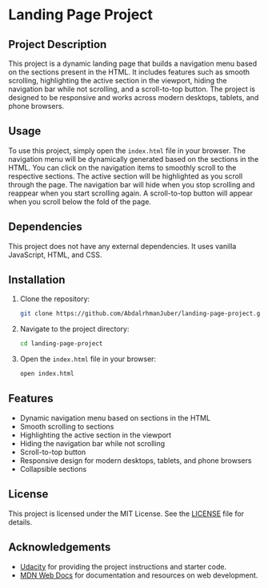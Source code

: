 # Landing Page Project

## Project Description

This project is a dynamic landing page that builds a navigation menu based on the sections present in the HTML. It includes features such as smooth scrolling, highlighting the active section in the viewport, hiding the navigation bar while not scrolling, and a scroll-to-top button. The project is designed to be responsive and works across modern desktops, tablets, and phone browsers.

## Usage

To use this project, simply open the `index.html` file in your browser. The navigation menu will be dynamically generated based on the sections in the HTML. You can click on the navigation items to smoothly scroll to the respective sections. The active section will be highlighted as you scroll through the page. The navigation bar will hide when you stop scrolling and reappear when you start scrolling again. A scroll-to-top button will appear when you scroll below the fold of the page.

## Dependencies

This project does not have any external dependencies. It uses vanilla JavaScript, HTML, and CSS.

## Installation

1. Clone the repository:
    ```bash
    git clone https://github.com/AbdalrhmanJuber/landing-page-project.git
    ```

2. Navigate to the project directory:
    ```bash
    cd landing-page-project
    ```

3. Open the `index.html` file in your browser:
    ```bash
    open index.html
    ```

## Features

- Dynamic navigation menu based on sections in the HTML
- Smooth scrolling to sections
- Highlighting the active section in the viewport
- Hiding the navigation bar while not scrolling
- Scroll-to-top button
- Responsive design for modern desktops, tablets, and phone browsers
- Collapsible sections

## License

This project is licensed under the MIT License. See the [LICENSE](LICENSE) file for details.

## Acknowledgements

- [Udacity](https://www.udacity.com/) for providing the project instructions and starter code.
- [MDN Web Docs](https://developer.mozilla.org/) for documentation and resources on web development.